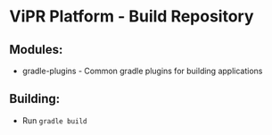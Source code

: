 # ViPR Platform - Build Repository

## Modules:

* gradle-plugins - Common gradle plugins for building applications

## Building:

* Run `gradle build`
